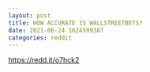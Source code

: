 ```yaml
--- 
layout: post 
title: HOW ACCURATE IS WALLSTREETBETS? 
date: 2021-06-24 1624599387 
categories: reddit 
--- 
```

https://redd.it/o7hck2